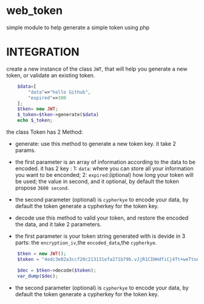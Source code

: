 # web_token
simple module to help generate a simple token using php 

# INTEGRATION
create a new instance of the class `JWT`, that will help you generate a new token, or validate an existing token.
```php
    $data=[
        "data"=>"hello Github",
        "expired"=>300
    ];
    $tken= new JWT;
    $_token=$tken->generate($data)
    echo $_token;
```
the class Token has 2 Method:
 * generate:
 use this method to generate a new token key.
 it take 2 params.
 - the first parameter is an array of information according to the data to be encoded.
 it has 2 key : 
 1: `data`: where you can store all your information you want to be enconded;
 2: `expired`:(iptional) how long your token will be used; the value in second, and it optional, by default the token propose `3600 second`.

 - the second parameter (optional) is `cypherkye` to encode your data, by default the token generate a cypherkey for the token key.

 * decode
 use this method to valid your token, and restore the encoded the data, and it take 2 parameters.
 
 - the first parameter is your token string generated with is devide in 3 parts:
the `encryption_iv`,the `encoded_data`,the `cypherkye`.
```php
    $tken = new JWT();
    $token = "4edc3e02a3ccf20c213131efa271b79b.vJjR1CIHHdfiCj4Tt+weTtnAZ7PVQw7e1eeQtdT3/qWY43pZH91r9mO92UhXrJB2NGoSv10j.c2f8ab9f30e19e14d47a6491ca77fe36";

    $dec = $tken->decode($token);
    var_dump($dec);
```
 - the second parameter (optional) is `cypherkye` to encode your data, by default the token generate a cypherkey for the token key.
